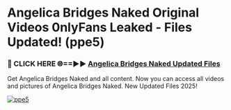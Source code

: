 # Angelica Bridges Naked Original Videos 0nlyFans Leaked - Files Updated! (ppe5)

<h3>🔴 CLICK HERE 🌐==►► <a href="https://tinyurl.com/yckcrads" rel="nofollow">Angelica Bridges Naked Updated Files</a></h3>

Get Angelica Bridges Naked and all content. Now you can access all videos and pictures of Angelica Bridges Naked. New Updated Files 2025!

[![ppe5](https://i.imgur.com/hpKpOFt.gif)](https://tinyurl.com/yckcrads)
